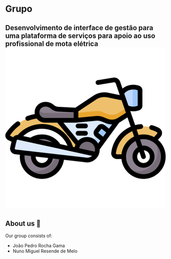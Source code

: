 
# Grupo 

## Desenvolvimento de interface de gestão para uma plataforma de serviços para apoio ao uso profissional de mota elétrica ![alt text](image.png)


## About us 📑 
Our group consists of:
<br>

* João Pedro Rocha Gama 
* Nuno Miguel Resende de Melo 
